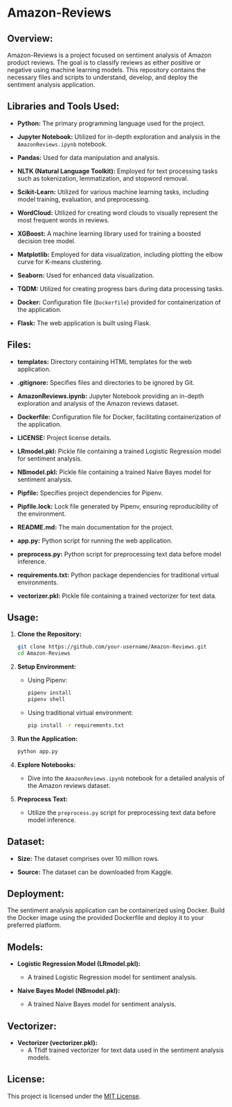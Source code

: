 # Amazon-Reviews

## Overview:

Amazon-Reviews is a project focused on sentiment analysis of Amazon product reviews. The goal is to classify reviews as either positive or negative using machine learning models. This repository contains the necessary files and scripts to understand, develop, and deploy the sentiment analysis application.

## Libraries and Tools Used:

- **Python:** The primary programming language used for the project.

- **Jupyter Notebook:** Utilized for in-depth exploration and analysis in the `AmazonReviews.ipynb` notebook.

- **Pandas:** Used for data manipulation and analysis.

- **NLTK (Natural Language Toolkit):** Employed for text processing tasks such as tokenization, lemmatization, and stopword removal.

- **Scikit-Learn:** Utilized for various machine learning tasks, including model training, evaluation, and preprocessing.

- **WordCloud:** Utilized for creating word clouds to visually represent the most frequent words in reviews.

- **XGBoost:** A machine learning library used for training a boosted decision tree model.

- **Matplotlib:** Employed for data visualization, including plotting the elbow curve for K-means clustering.

- **Seaborn:** Used for enhanced data visualization.

- **TQDM:** Utilized for creating progress bars during data processing tasks.

- **Docker:** Configuration file (`Dockerfile`) provided for containerization of the application.

- **Flask:** The web application is built using Flask.

## Files:

- **templates:** Directory containing HTML templates for the web application.

- **.gitignore:** Specifies files and directories to be ignored by Git.

- **AmazonReviews.ipynb:** Jupyter Notebook providing an in-depth exploration and analysis of the Amazon reviews dataset.

- **Dockerfile:** Configuration file for Docker, facilitating containerization of the application.

- **LICENSE:** Project license details.

- **LRmodel.pkl:** Pickle file containing a trained Logistic Regression model for sentiment analysis.

- **NBmodel.pkl:** Pickle file containing a trained Naive Bayes model for sentiment analysis.

- **Pipfile:** Specifies project dependencies for Pipenv.

- **Pipfile.lock:** Lock file generated by Pipenv, ensuring reproducibility of the environment.

- **README.md:** The main documentation for the project.

- **app.py:** Python script for running the web application.

- **preprocess.py:** Python script for preprocessing text data before model inference.

- **requirements.txt:** Python package dependencies for traditional virtual environments.

- **vectorizer.pkl:** Pickle file containing a trained vectorizer for text data.

## Usage:

1. **Clone the Repository:**
   ```bash
   git clone https://github.com/your-username/Amazon-Reviews.git
   cd Amazon-Reviews
   ```

2. **Setup Environment:**
   - Using Pipenv:
     ```bash
     pipenv install
     pipenv shell
     ```
   - Using traditional virtual environment:
     ```bash
     pip install -r requirements.txt
     ```

3. **Run the Application:**
   ```bash
   python app.py
   ```

4. **Explore Notebooks:**
   - Dive into the `AmazonReviews.ipynb` notebook for a detailed analysis of the Amazon reviews dataset.

5. **Preprocess Text:**
   - Utilize the `preprocess.py` script for preprocessing text data before model inference.

## Dataset:

- **Size:** The dataset comprises over 10 million rows.

- **Source:** The dataset can be downloaded from Kaggle.

## Deployment:

The sentiment analysis application can be containerized using Docker. Build the Docker image using the provided Dockerfile and deploy it to your preferred platform.

## Models:

- **Logistic Regression Model (LRmodel.pkl):**
  - A trained Logistic Regression model for sentiment analysis.

- **Naive Bayes Model (NBmodel.pkl):**
  - A trained Naive Bayes model for sentiment analysis.

## Vectorizer:

- **Vectorizer (vectorizer.pkl):**
  - A Tfidf trained vectorizer for text data used in the sentiment analysis models.

## License:

This project is licensed under the [MIT License](LICENSE).
